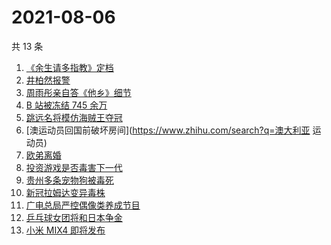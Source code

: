 # 2021-08-06

共 13 条

<!-- BEGIN -->
<!-- 最后更新时间 Fri Aug 06 2021 05:05:12 GMT+0800 (China Standard Time) -->

1. [《余生请多指教》定档](https://www.zhihu.com/search?q=余生请多指教)
1. [井柏然报警](https://www.zhihu.com/search?q=井柏然)
1. [周雨彤亲自答《他乡》细节](https://www.zhihu.com/search?q=我在他乡挺好的)
1. [B 站被冻结 745 余万](https://www.zhihu.com/search?q=哔哩哔哩)
1. [跳远名将模仿海贼王夺冠](https://www.zhihu.com/search?q=海贼王)
1. [澳运动员回国前破坏房间](https://www.zhihu.com/search?q=澳大利亚 运动员)
1. [欧弟离婚](https://www.zhihu.com/search?q=欧弟)
1. [投资游戏是否毒害下一代](https://www.zhihu.com/search?q=网络游戏)
1. [贵州多条宠物狗被毒死](https://www.zhihu.com/search?q=宠物狗被毒死)
1. [新冠拉姆达变异毒株](https://www.zhihu.com/search?q=拉姆达)
1. [广电总局严控偶像类养成节目](https://www.zhihu.com/search?q=选秀节目)
1. [乒乓球女团将和日本争金](https://www.zhihu.com/search?q=乒乓球女团)
1. [小米 MIX4 即将发布](https://www.zhihu.com/search?q=小米mix4)

<!-- END -->
